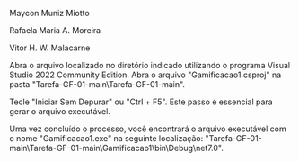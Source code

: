 Maycon Muniz Miotto

Rafaela Maria A. Moreira

Vitor H. W. Malacarne

Abra o arquivo localizado no diretório indicado utilizando o programa Visual Studio 2022 Community Edition. Abra o arquivo "Gamificacao1.csproj" na pasta "Tarefa-GF-01-main\Tarefa-GF-01-main". 

Tecle "Iniciar Sem Depurar" ou "Ctrl + F5". Este passo é essencial para gerar o arquivo executável. 

Uma vez concluído o processo, você encontrará o arquivo executável com o nome "Gamificacao1.exe" na seguinte localização: "Tarefa-GF-01-main\Tarefa-GF-01-main\Gamificacao1\bin\Debug\net7.0".
